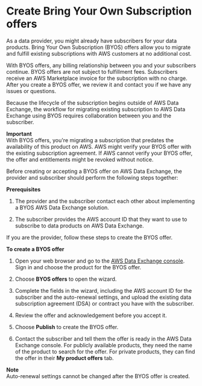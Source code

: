 # Create Bring Your Own Subscription offers<a name="create-byos-offers"></a>

As a data provider, you might already have subscribers for your data products\. Bring Your Own Subscription \(BYOS\) offers allow you to migrate and fulfill existing subscriptions with AWS customers at no additional cost\.

With BYOS offers, any billing relationship between you and your subscribers continue\. BYOS offers are not subject to fulfillment fees\. Subscribers receive an AWS Marketplace invoice for the subscription with no charge\. After you create a BYOS offer, we review it and contact you if we have any issues or questions\.

Because the lifecycle of the subscription begins outside of AWS Data Exchange, the workflow for migrating existing subscription to AWS Data Exchange using BYOS requires collaboration between you and the subscriber\.

**Important**  
With BYOS offers, you're migrating a subscription that predates the availability of this product on AWS\. AWS might verify your BYOS offer with the existing subscription agreement\. If AWS cannot verify your BYOS offer, the offer and entitlements might be revoked without notice\.

Before creating or accepting a BYOS offer on AWS Data Exchange, the provider and subscriber should perform the following steps together:

**Prerequisites**

1. The provider and the subscriber contact each other about implementing a BYOS AWS Data Exchange solution\.

1. The subscriber provides the AWS account ID that they want to use to subscribe to data products on AWS Data Exchange\.

If you are the provider, follow these steps to create the BYOS offer\.

**To create a BYOS offer**

1. Open your web browser and go to the [AWS Data Exchange console](https://console.aws.amazon.com/dataexchange)\. Sign in and choose the product for the BYOS offer\.

1. Choose **BYOS offers** to open the wizard\.

1. Complete the fields in the wizard, including the AWS account ID for the subscriber and the auto\-renewal settings, and upload the existing data subscription agreement \(DSA\) or contract you have with the subscriber\.

1. Review the offer and acknowledgement before you accept it\.

1. Choose **Publish** to create the BYOS offer\.

1. Contact the subscriber and tell them the offer is ready in the AWS Data Exchange console\. For publicly available products, they need the name of the product to search for the offer\. For private products, they can find the offer in their **My product offers** tab\.

**Note**  
Auto\-renewal settings cannot be changed after the BYOS offer is created\.